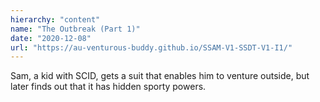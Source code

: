```yaml
---
hierarchy: "content"
name: "The Outbreak (Part 1)"
date: "2020-12-08"
url: "https://au-venturous-buddy.github.io/SSAM-V1-SSDT-V1-I1/"
---
```


Sam, a kid with SCID, gets a suit that enables him to venture outside, but later finds out that it has hidden sporty powers.
